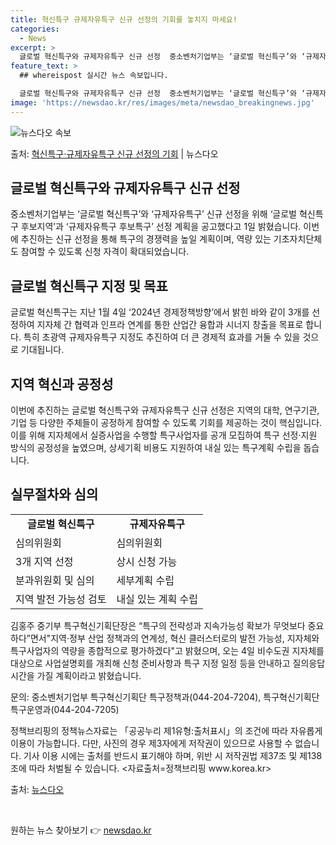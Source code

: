 ```yaml
---
title: 혁신특구 규제자유특구 신규 선정의 기회를 놓치지 마세요!
categories:
  - News
excerpt: >
  글로벌 혁신특구와 규제자유특구 신규 선정  중소벤처기업부는 ‘글로벌 혁신특구’와 ‘규제자유특구’ 신규 선정을…
feature_text: >
  ## whereispost 실시간 뉴스 속보입니다.

  글로벌 혁신특구와 규제자유특구 신규 선정  중소벤처기업부는 ‘글로벌 혁신특구’와 ‘규제자유특구’ 신규 선정을…
image: 'https://newsdao.kr/res/images/meta/newsdao_breakingnews.jpg'
---
```


![뉴스다오 속보](https://newsdao.kr/res/images/meta/newsdao_breakingnews.jpg)

<p>출처: <a href="https://newsdao.kr/4540" rel="dofollow">혁신특구·규제자유특구 신규 선정의 기회</a> | 뉴스다오</p>

<h2 data-ke-size="size26">글로벌 혁신특구와 규제자유특구 신규 선정</h2>
<p data-ke-size="size16">중소벤처기업부는 ‘글로벌 혁신특구’와 ‘규제자유특구’ 신규 선정을 위해 ‘글로벌 혁신특구 후보지역’과 ‘규제자유특구 후보특구’ 선정 계획을 공고했다고 1일 밝혔습니다. 이번에 추진하는 신규 선정을 통해 특구의 경쟁력을 높일 계획이며, 역량 있는 기초자치단체도 참여할 수 있도록 신청 자격이 확대되었습니다.</p>

<h2 data-ke-size="size26">글로벌 혁신특구 지정 및 목표</h2>
<p data-ke-size="size16">글로벌 혁신특구는 지난 1월 4일 ‘2024년 경제정책방향’에서 밝힌 바와 같이 3개를 선정하여 지자체 간 협력과 인프라 연계를 통한 산업간 융합과 시너지 창출을 목표로 합니다. 특히 초광역 규제자유특구 지정도 추진하여 더 큰 경제적 효과를 거둘 수 있을 것으로 기대됩니다.</p>

<h2 data-ke-size="size26">지역 혁신과 공정성</h2>
<p data-ke-size="size16">이번에 추진하는 글로벌 혁신특구와 규제자유특구 신규 선정은 지역의 대학, 연구기관, 기업 등 다양한 주체들이 공정하게 참여할 수 있도록 기회를 제공하는 것이 핵심입니다. 이를 위해 지자체에서 실증사업을 수행할 특구사업자를 공개 모집하여 특구 선정·지원 방식의 공정성을 높였으며, 상세기획 비용도 지원하여 내실 있는 특구계획 수립을 돕습니다.</p>

<h2 data-ke-size="size26">실무절차와 심의</h2>
<table>
	<tr>
		<td style="text-align: center; height: 17px;"><b>글로벌 혁신특구</b></td>
		<td style="text-align: center; height: 17px;"><b>규제자유특구</b></td>
	</tr>
	<tr>
		<td>심의위원회</td>
		<td>심의위원회</td>
	</tr>
	<tr>
		<td>3개 지역 선정</td>
		<td>상시 신청 가능</td>
	</tr>
	<tr>
		<td>분과위원회 및 심의</td>
		<td>세부계획 수립</td>
	</tr>
	<tr>
		<td>지역 발전 가능성 검토</td>
		<td>내실 있는 계획 수립</td>
	</tr>
</table>
<p data-ke-size="size16">김홍주 중기부 특구혁신기획단장은 “특구의 전략성과 지속가능성 확보가 무엇보다 중요하다”면서"지역·정부 산업 정책과의 연계성, 혁신 클러스터로의 발전 가능성, 지자체와 특구사업자의 역량을 종합적으로 평가하겠다"고 밝혔으며, 오는 4일 비수도권 지자체를 대상으로 사업설명회를 개최해 신청 준비사항과 특구 지정 일정 등을 안내하고 질의응답 시간을 가질 계획이라고 밝혔습니다.</p>

<p data-ke-size="size16">문의: 중소벤처기업부 특구혁신기획단 특구정책과(044-204-7204), 특구혁신기획단 특구운영과(044-204-7205)</p>
<p data-ke-size="size16">정책브리핑의 정책뉴스자료는 「공공누리 제1유형:출처표시」의 조건에 따라 자유롭게 이용이 가능합니다. 다만, 사진의 경우 제3자에게 저작권이 있으므로 사용할 수 없습니다. 기사 이용 시에는 출처를 반드시 표기해야 하며, 위반 시 저작권법 제37조 및 제138조에 따라 처벌될 수 있습니다. <자료출처=정책브리핑 www.korea.kr></p>
<p data-ke-size="size16">출처: <a href="https://newsdao.kr/4540">뉴스다오</a></p>
<p data-ke-size="size16">&nbsp;</p> 

원하는 뉴스 찾아보기 👉 <a href="https://newsdao.kr" rel="dofollow">newsdao.kr</a>


